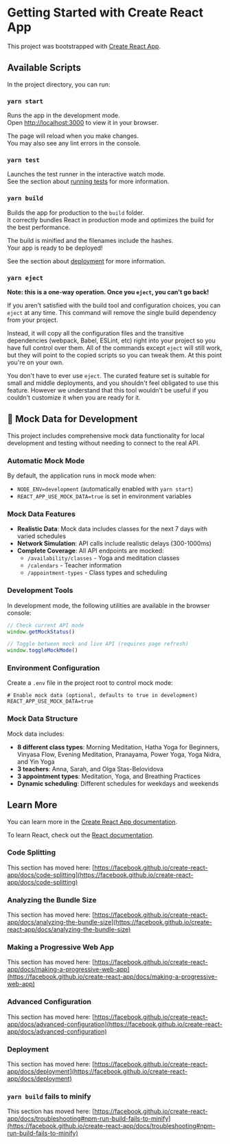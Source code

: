 # Getting Started with Create React App

This project was bootstrapped with [Create React App](https://github.com/facebook/create-react-app).

## Available Scripts

In the project directory, you can run:

### `yarn start`

Runs the app in the development mode.\
Open [http://localhost:3000](http://localhost:3000) to view it in your browser.

The page will reload when you make changes.\
You may also see any lint errors in the console.

### `yarn test`

Launches the test runner in the interactive watch mode.\
See the section about [running tests](https://facebook.github.io/create-react-app/docs/running-tests) for more information.

### `yarn build`

Builds the app for production to the `build` folder.\
It correctly bundles React in production mode and optimizes the build for the best performance.

The build is minified and the filenames include the hashes.\
Your app is ready to be deployed!

See the section about [deployment](https://facebook.github.io/create-react-app/docs/deployment) for more information.

### `yarn eject`

**Note: this is a one-way operation. Once you `eject`, you can't go back!**

If you aren't satisfied with the build tool and configuration choices, you can `eject` at any time. This command will remove the single build dependency from your project.

Instead, it will copy all the configuration files and the transitive dependencies (webpack, Babel, ESLint, etc) right into your project so you have full control over them. All of the commands except `eject` will still work, but they will point to the copied scripts so you can tweak them. At this point you're on your own.

You don't have to ever use `eject`. The curated feature set is suitable for small and middle deployments, and you shouldn't feel obligated to use this feature. However we understand that this tool wouldn't be useful if you couldn't customize it when you are ready for it.

## 🔧 Mock Data for Development

This project includes comprehensive mock data functionality for local development and testing without needing to connect to the real API.

### Automatic Mock Mode

By default, the application runs in mock mode when:

- `NODE_ENV=development` (automatically enabled with `yarn start`)
- `REACT_APP_USE_MOCK_DATA=true` is set in environment variables

### Mock Data Features

- **Realistic Data**: Mock data includes classes for the next 7 days with varied schedules
- **Network Simulation**: API calls include realistic delays (300-1000ms)
- **Complete Coverage**: All API endpoints are mocked:
  - `/availability/classes` - Yoga and meditation classes
  - `/calendars` - Teacher information
  - `/appointment-types` - Class types and scheduling

### Development Tools

In development mode, the following utilities are available in the browser console:

```javascript
// Check current API mode
window.getMockStatus()

// Toggle between mock and live API (requires page refresh)
window.toggleMockMode()
```

### Environment Configuration

Create a `.env` file in the project root to control mock mode:

```env
# Enable mock data (optional, defaults to true in development)
REACT_APP_USE_MOCK_DATA=true
```

### Mock Data Structure

Mock data includes:

- **8 different class types**: Morning Meditation, Hatha Yoga for Beginners, Vinyasa Flow, Evening Meditation, Pranayama, Power Yoga, Yoga Nidra, and Yin Yoga
- **3 teachers**: Anna, Sarah, and Olga Stas-Belovidova
- **3 appointment types**: Meditation, Yoga, and Breathing Practices
- **Dynamic scheduling**: Different schedules for weekdays and weekends

## Learn More

You can learn more in the [Create React App documentation](https://facebook.github.io/create-react-app/docs/getting-started).

To learn React, check out the [React documentation](https://reactjs.org/).

### Code Splitting

This section has moved here: [https://facebook.github.io/create-react-app/docs/code-splitting](https://facebook.github.io/create-react-app/docs/code-splitting)

### Analyzing the Bundle Size

This section has moved here: [https://facebook.github.io/create-react-app/docs/analyzing-the-bundle-size](https://facebook.github.io/create-react-app/docs/analyzing-the-bundle-size)

### Making a Progressive Web App

This section has moved here: [https://facebook.github.io/create-react-app/docs/making-a-progressive-web-app](https://facebook.github.io/create-react-app/docs/making-a-progressive-web-app)

### Advanced Configuration

This section has moved here: [https://facebook.github.io/create-react-app/docs/advanced-configuration](https://facebook.github.io/create-react-app/docs/advanced-configuration)

### Deployment

This section has moved here: [https://facebook.github.io/create-react-app/docs/deployment](https://facebook.github.io/create-react-app/docs/deployment)

### `yarn build` fails to minify

This section has moved here: [https://facebook.github.io/create-react-app/docs/troubleshooting#npm-run-build-fails-to-minify](https://facebook.github.io/create-react-app/docs/troubleshooting#npm-run-build-fails-to-minify)
